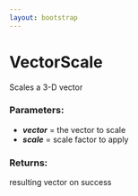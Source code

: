 ```yaml
---
layout: bootstrap
---
```


# VectorScale

Scales a 3-D vector
        

### Parameters:

- ***vector*** = the vector to scale
- ***scale*** = scale factor to apply
        

### Returns:


resulting vector on success
        
